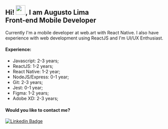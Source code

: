 ## Hi! <img src="https://raw.githubusercontent.com/MartinHeinz/MartinHeinz/master/wave.gif" width="30px">, I am Augusto Lima </br>Front-end Mobile Developer

Currently I'm a mobile developer at web.art with React Native. I also have experience with web development using ReactJS and I'm UI/UX Enthusiast. 

#### Experience:
* Javascript: 2-3 years;
* ReactJS: 1-2 years;
* React Native: 1-2 year;
* NodeJS/Express: 0-1 year;
* Git: 2-3 years;
* Jest: 0-1 year;
* Figma: 1-2 years;
* Adobe XD: 2-3 years;


#### Would you like to contact me?

[![Linkedin Badge](https://img.shields.io/badge/-LinkedIn-blue?style=flat-square&logo=Linkedin&logoColor=white&link=https://www.linkedin.com/in/augustolimads)](https://www.linkedin.com/in/augustolimads/)
